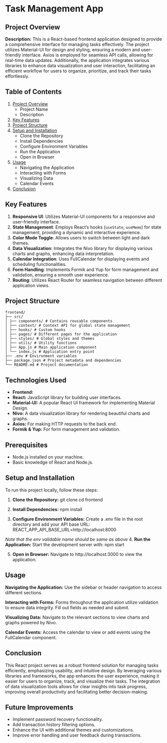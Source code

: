# Task Management App

## Project Overview

**Description:**
This is a React-based frontend application designed to provide a comprehensive interface for managing tasks effectively. The project utilizes Material-UI for design and styling, ensuring a modern and user-friendly interface. Axios is employed for seamless API calls, allowing for real-time data updates. Additionally, the application integrates various libraries to enhance data visualization and user interaction, facilitating an efficient workflow for users to organize, prioritize, and track their tasks effortlessly.

## Table of Contents

1. [Project Overview](#project-overview)
   - Project Name
   - Description
2. [Key Features](#key-features)
3. [Project Structure](#project-structure)
4. [Setup and Installation](#setup-and-installation)
   - Clone the Repository
   - Install Dependencies
   - Configure Environment Variables
   - Run the Application
   - Open in Browser
5. [Usage](#usage)
   - Navigating the Application
   - Interacting with Forms
   - Visualizing Data
   - Calendar Events
6. [Conclusion](#conclusion)

## Key Features

1. **Responsive UI**: Utilizes Material-UI components for a responsive and user-friendly interface.
2. **State Management**: Employs React’s hooks (`useState`, `useMemo`) for state management, providing a dynamic and interactive experience.
3. **Color Mode Toggle**: Allows users to switch between light and dark themes.
4. **Data Visualization**: Integrates the Nivo library for displaying various charts and graphs, enhancing data interpretation.
5. **Calendar Integration**: Uses FullCalendar for displaying events and scheduling functionalities.
6. **Form Handling**: Implements Formik and Yup for form management and validation, ensuring a smooth user experience.
7. **Routing**: Utilizes React Router for seamless navigation between different application views.

## Project Structure

```plaintext
frontend/
├── src/
│ ├── components/ # Contains reusable components
│ ├── context/ # Context API for global state management
│ ├── hooks/ # Custom hooks
│ ├── pages/ # Different pages for the application
│ ├── styles/ # Global styles and themes
│ ├── utils/ # Utility functions
│ ├── App.js # Main application component
│ └── index.js # Application entry point
├── .env # Environment variables
├── package.json # Project metadata and dependencies
└── README.md # Project documentation
```

## Technologies Used

- **Frontend:**
- **React:** JavaScript library for building user interfaces.
- **Material-UI:** A popular React UI framework for implementing Material Design.
- **Nivo:** A data visualization library for rendering beautiful charts and graphs.
- **Axios:** For making HTTP requests to the back end.
- **Formik & Yup:** For form management and validation.

## Prerequisites

- Node.js installed on your machine.
- Basic knowledge of React and Node.js.

## Setup and Installation

To run this project locally, follow these steps:

1. **Clone the Repository:**
   git clone <repository-url>
   cd frontend

2. **Install Dependencies:**
   npm install

3. **Configure Environment Variables:**
   Create a .env file in the root directory and add your API base URL:
   REACT_APP_API_BASE_URL=http://localhost:8000

_Note that the env validable name should be same as above_ 4. **Run the Application:**
Start the development server with:
npm start

5. **Open in Browser:**
   Navigate to http://localhost:3000 to view the application.

## Usage

**Navigating the Application:** Use the sidebar or header navigation to access different sections.

**Interacting with Forms:** Forms throughout the application utilize validation to ensure data integrity. Fill out fields as needed and submit.

**Visualizing Data:** Navigate to the relevant sections to view charts and graphs powered by Nivo.

**Calendar Events:** Access the calendar to view or add events using the FullCalendar component.

## Conclusion

This React project serves as a robust frontend solution for managing tasks efficiently, emphasizing usability, and intuitive design. By leveraging various libraries and frameworks, the app enhances the user experience, making it easier for users to organize, track, and visualize their tasks. The integration of data visualization tools allows for clear insights into task progress, improving overall productivity and facilitating better decision-making.

## Future Improvements

- Implement password recovery functionality.
- Add transaction history filtering options.
- Enhance the UI with additional themes and customizations.
- Improve error handling and user feedback during transactions.
